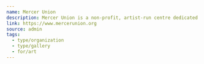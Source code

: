 ```yaml
---
name: Mercer Union
description: Mercer Union is a non-profit, artist-run centre dedicated to commissioning and producing new works of contemporary art, and providing an engaging program that encourages critical inquiry and conversation. We champion ambitious exhibitions that empower diverse Canadian and international artists in formative and established stages of their practice.
link: https://www.mercerunion.org
source: admin
tags:
  - type/organization
  - type/gallery
  - for/art
---
```

